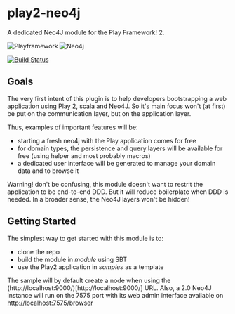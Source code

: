 play2-neo4j
===========
A dedicated Neo4J module for the Play Framework! 2.

![Playframework](http://www.playframework.com/assets/images/logos/normal.png "Playframework")
![Neo4j](http://www.neotechnology.com/wp-content/uploads/2013/04/neo4j_notag_whitebg.png "Neo4j")

[![Build Status](https://travis-ci.org/cleverage/play2-elasticsearch.png?branch=master)](https://travis-ci.org/cleverage/play2-elasticsearch)

Goals
-----
The very first intent of this plugin is to help developers bootstrapping a web application using Play 2, scala and Neo4J. So it's main focus won't (at first) be put on the communication layer, but on the application layer.

Thus, examples of important features will be:

* starting a fresh neo4j with the Play application comes for free
* for domain types, the persistence and query layers will be available for free (using helper and most probably macros)
* a dedicated user interface will be generated to manage your domain data and to browse it

Warning! don't be confusing, this module doesn't want to restrit the application to be end-to-end DDD. But it will reduce boilerplate when DDD is needed. In a broader sense, the Neo4J layers won't be hidden!

Getting Started
---------------
The simplest way to get started with this module is to:

- clone the repo
- build the module in *module* using SBT
- use the Play2 application in *samples* as a template

The sample will by default create a node when using the (http://localhost:9000/)[http://localhost:9000/] URL. Also, a 2.0 Neo4J instance will run on the 7575 port with its web admin interface available on [http://localhost:7575/browser](http://localhost:7575/browser)
